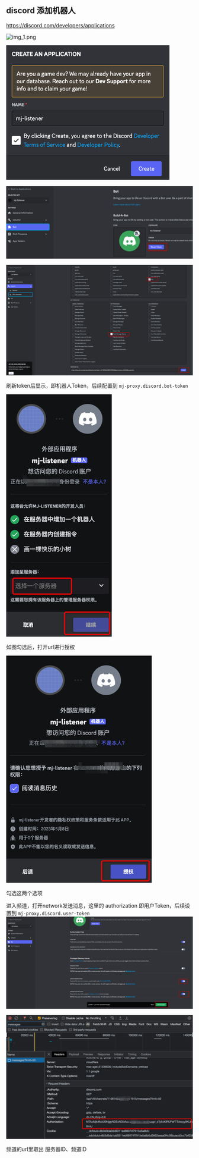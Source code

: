 ## discord 添加机器人

https://discord.com/developers/applications

![img_1.png](img_1.png)

![img_2.png](img_2.png)

![img_3.png](img_3.png)

![img_4.png](img_4.png)

刷新token后显示，即机器人Token，后续配置到 `mj-proxy.discord.bot-token`

![img_5.png](img_5.png)

如图勾选后，打开url进行授权

![img_6.png](img_6.png)

勾选这两个选项

进入频道，打开network发送消息，这里的 authorization 即用户Token，后续设置到 `mj-proxy.discord.user-token`
![img_7.png](img_7.png)

![img_8.png](img_8.png)

频道的url里取出 服务器ID、频道ID

